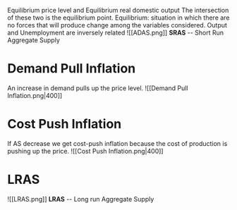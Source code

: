 Equilibrium price level and Equilibrium real domestic output The intersection of these two is the equilibrium point.
Equilibrium: situation in which there are no forces that will produce change among the variables considered.
Output and Unemployment are inversely related
![[ADAS.png]]
**SRAS** -- Short Run Aggregate Supply
# Demand Pull Inflation 
An increase in demand pulls up the price level.
![[Demand Pull Inflation.png|400]]
# Cost Push Inflation
If AS decrease we get cost-push inflation because the cost of production is pushing up the price. 
![[Cost Push Inflation.png|400]]

# LRAS
![[LRAS.png]]
**LRAS** -- Long run Aggregate Supply
